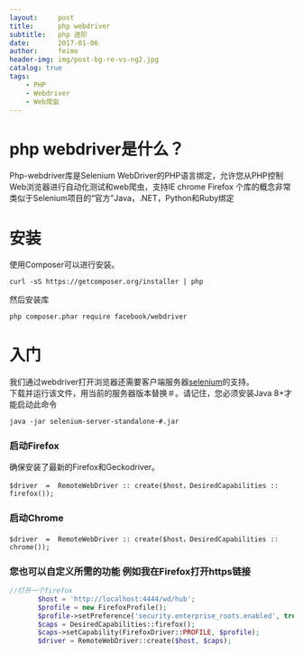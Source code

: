 ```yaml
---
layout:     post
title:      php webdriver
subtitle:   php 进阶
date:       2017-01-06
author:     feimo
header-img: img/post-bg-re-vs-ng2.jpg
catalog: true
tags:
    - PHP
    - Webdriver
    - Web爬虫
---
```

# php webdriver是什么？

Php-webdriver库是Selenium WebDriver的PHP语言绑定，允许您从PHP控制Web浏览器进行自动化测试和web爬虫，支持IE chrome Firefox
个库的概念非常类似于Selenium项目的“官方”Java，.NET，Python和Ruby绑定 
# 安装
  使用Composer可以进行安装。
```$xslt
curl -sS https://getcomposer.org/installer | php
```
然后安装库
```$xslt
php composer.phar require facebook/webdriver
```
# 入门
 我们通过webdriver打开浏览器还需要客户端服务器[selenium](http://selenium-release.storage.googleapis.com/index.html)的支持。<br/>
 下载并运行该文件，用当前的服务器版本替换＃。请记住，您必须安装Java 8+才能启动此命令
 ```$xslt
java -jar selenium-server-standalone-#.jar
 ```
 ### 启动Firefox
 确保安装了最新的Firefox和Geckodriver。
  ```$xslt
  $driver  =  RemoteWebDriver :: create($host，DesiredCapabilities :: firefox());
  ```
  ### 启动Chrome
   ```$xslt
   $driver  =  RemoteWebDriver :: create($host，DesiredCapabilities :: chrome());
   ```
 ### 您也可以自定义所需的功能 例如我在Firefox打开https链接
 ```php
//打开一个firefox
        $host = 'http://localhost:4444/wd/hub';
        $profile = new FirefoxProfile();
        $profile->setPreference('security.enterprise_roots.enabled', true);//设置下profile参数可以正常访问https
        $caps = DesiredCapabilities::firefox();
        $caps->setCapability(FirefoxDriver::PROFILE, $profile);
        $driver = RemoteWebDriver::create($host, $caps);
```